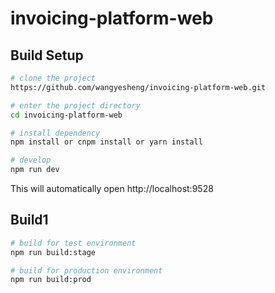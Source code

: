 # invoicing-platform-web

## Build Setup


```bash
# clone the project
https://github.com/wangyesheng/invoicing-platform-web.git

# enter the project directory
cd invoicing-platform-web

# install dependency
npm install or cnpm install or yarn install

# develop
npm run dev
```

This will automatically open http://localhost:9528

## Build1

```bash
# build for test environment
npm run build:stage

# build for production environment
npm run build:prod
```
